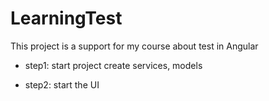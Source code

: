 # LearningTest

This project is a support for my course about test in Angular

- step1: start project create services, models

- step2: start the UI
